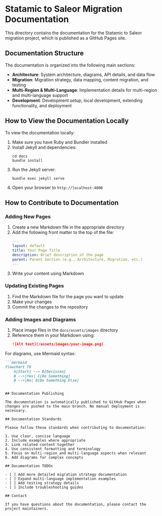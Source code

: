 # Statamic to Saleor Migration Documentation

This directory contains the documentation for the Statamic to Saleor migration project, which is published as a GitHub Pages site.

## Documentation Structure

The documentation is organized into the following main sections:

- **Architecture**: System architecture, diagrams, API details, and data flow
- **Migration**: Migration strategy, data mapping, content migration, and testing
- **Multi-Region & Multi-Language**: Implementation details for multi-region and multi-language support
- **Development**: Development setup, local development, extending functionality, and deployment

## How to View the Documentation Locally

To view the documentation locally:

1. Make sure you have Ruby and Bundler installed
2. Install Jekyll and dependencies:
   ```
   cd docs
   bundle install
   ```
3. Run the Jekyll server:
   ```
   bundle exec jekyll serve
   ```
4. Open your browser to `http://localhost:4000`

## How to Contribute to Documentation

### Adding New Pages

1. Create a new Markdown file in the appropriate directory
2. Add the following front matter to the top of the file:
   ```yaml
   ---
   layout: default
   title: Your Page Title
   description: Brief description of the page
   parent: Parent Section (e.g., Architecture, Migration, etc.)
   ---
   ```
3. Write your content using Markdown

### Updating Existing Pages

1. Find the Markdown file for the page you want to update
2. Make your changes
3. Commit the changes to the repository

### Adding Images and Diagrams

1. Place image files in the `docs/assets/images` directory
2. Reference them in your Markdown using:
   ```markdown
   ![Alt text](/assets/images/your-image.png)
   ```

For diagrams, use Mermaid syntax:

```markdown
```mermaid
flowchart TD
    A[Start] --> B{Decision}
    B -->|Yes| C[Do Something]
    B -->|No| D[Do Something Else]
```
```

## Documentation Publishing

The documentation is automatically published to GitHub Pages when changes are pushed to the main branch. No manual deployment is necessary.

## Documentation Standards

Please follow these standards when contributing to documentation:

1. Use clear, concise language
2. Include examples where appropriate
3. Link related content together
4. Use consistent formatting and terminology
5. Focus on multi-region and multi-language aspects when relevant
6. Add diagrams for complex concepts

## Documentation TODOs

- [ ] Add more detailed migration strategy documentation
- [ ] Expand multi-language implementation examples
- [ ] Add testing strategy details
- [ ] Include troubleshooting guides

## Contact

If you have questions about the documentation, please contact the project maintainers. 